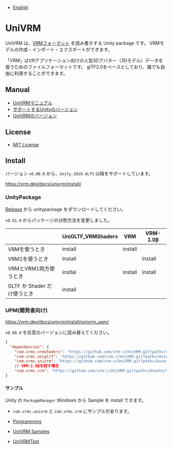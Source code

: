 
* [English](README.md)

# UniVRM

UniVRM は、[VRMフォーマット](https://vrm.dev/vrm_about/) を読み書きする Unity package です。
VRMモデルの作成・インポート・エクスポートができます。

「VRM」はVRアプリケーション向けの人型3Dアバター（3Dモデル）データを扱うためのファイルフォーマットです。
glTF2.0をベースとしており、誰でも自由に利用することができます。

## Manual

* [UniVRMマニュアル](https://vrm.dev/docs/univrm/)
* [サポートするUnityのバージョン](https://vrm.dev/docs/univrm/install/unity_version/)
* [UniVRMのバージョン](https://vrm.dev/docs/univrm/install/univrm_version/)

## License

* [MIT License](./LICENSE.txt)

## Install

バージョン `v0.80.0` から、`Unity-2019.4LTS` 以降をサポートしています。

https://vrm.dev/docs/univrm/install/

### UnityPackage

[Release](https://github.com/vrm-c/UniVRM/releases) から unitypackage をダウンロードしてください。

`v0.81.0` からパッケージの分割方法を変更しました。

|                             | UniGLTF_VRMShaders | VRM     | VRM-1.0β |
|-----------------------------|--------------------|---------|----------|
| VRMを使うとき               | install            | install |          |
| VRM1を使うとき              | install            |         | install  |
| VRMとVRM1両方使うとき       | instlal            | install | install  |
| GLTF か Shader だけ使うとき | install            |         |          |

### UPM(開発者向け)

https://vrm.dev/docs/univrm/install/univrm_upm/

`v0.80.0` を任意のバージョンに読み替えてください。

```json
{
  "dependencies": {
    "com.vrmc.vrmshaders": "https://github.com/vrm-c/UniVRM.git?path=/Assets/VRMShaders#v0.80.0",
    "com.vrmc.unigltf": "https://github.com/vrm-c/UniVRM.git?path=/Assets/UniGLTF#v0.80.0",
    "com.vrmc.univrm": "https://github.com/vrm-c/UniVRM.git?path=/Assets/VRM#v0.80.0",
    // VRM-1.0βを試す場合
    "com.vrmc.vrm": "https://github.com/vrm-c/UniVRM.git?path=/Assets/VRM10#v0.80.0",
}
```

#### サンプル

Unity の `PackageManager` Windows から Sample を install できます。

* `com.vrmc.univrm` と `com.vrmc.vrm` にサンプルがあります。

* [Programming](https://vrm.dev/en/docs/univrm/programming/)
* [UniVRM Samples](https://github.com/vrm-c/UniVRM/tree/master/Assets/VRM.Samples)
* [UniVRMTest](https://github.com/vrm-c/UniVRMTest)

